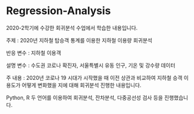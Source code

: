 # Regression-Analysis
2020-2학기에 수강한 회귀분석 수업에서 학습한 내용입니다.

주제 : 2020년 지하철 탑승객 통계를 이용한 지하철 이용량 회귀분석

반응 변수 : 지하철 이용객

설명 변수 : 수도권 코로나 확진자, 서울특별시 유동 인구, 기온 및 강수량 데이터

주 내용 : 2020년 코로나 19 시대가 시작했을 때 이전 상관과 비교하여 지하철 승객 이용도가 어떻게 변화했을 지에 대해 회귀분석 진행한 내용입니다. 

Python, R 두 언어를 이용하여 회귀분석, 잔차분석, 다중공선성 검사 등을 진행했습니다.
